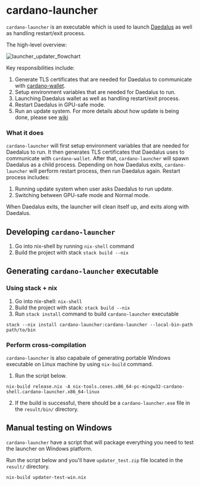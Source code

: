 # cardano-launcher

`cardano-launcher` is an executable which is used to launch
[Daedalus](https://github.com/input-output-hk/daedalus) as well as handling
restart/exit process.

The high-level overview:

![launcher_updater_flowchart](https://user-images.githubusercontent.com/6264437/66833560-54c90280-ef5c-11e9-95cf-df8f9a1eb9dc.jpeg)

Key responsibilities include:

1. Generate TLS certificates that are needed for Daedalus to communicate with [cardano-wallet](https://github.com/input-output-hk/cardano-wallet).
2. Setup environment variables that are needed for Daedalus to run.
3. Launching Daedalus wallet as well as handling restart/exit process.
4. Restart Daedalus in GPU-safe mode.
4. Run an update system. For more details about how update is being done, please see
[wiki](https://github.com/input-output-hk/cardano-shell/wiki/How-update-is-being-done-in-Cardano)

### What it does

`cardano-launcher` will first setup environment variables that are needed for
Daedalus to run. It then generates TLS certificates that Daedalus uses to
communicate with `cardano-wallet`. After that, `cardano-launcher` will spawn
Daedalus as a child process. Depending on how Daedalus exits, `cardano-launcher`
will perform restart process, then run Daedalus again. Restart process includes:

1. Running update system when user asks Daedalus to run update.
2. Switching between GPU-safe mode and Normal mode.

When Daedalus exits, the launcher will clean itself up, and exits along with
Daedalus.

## Developing `cardano-launcher`

1. Go into nix-shell by running `nix-shell` command
2. Build the project with stack `stack build --nix`

## Generating `cardano-launcher` executable

### Using stack + nix

1. Go into nix-shell: `nix-shell`
2. Build the project with stack: `stack build --nix`
3. Run `stack install` command to build `cardano-launcher` executable

```terminal
stack --nix install cardano-launcher:cardano-launcher --local-bin-path path/to/bin
```

### Perform cross-compilation

`cardano-launcher` is also capabale of generating portable Windows executable 
on Linux machine by using `nix-build` command.

1. Run the script below.

```terminal
nix-build release.nix -A nix-tools.cexes.x86_64-pc-mingw32-cardano-shell.cardano-launcher.x86_64-linux
```

2. If the build is successful, there should be a `cardano-launcher.exe` file in the 
`result/bin/` directory.

## Manual testing on Windows

`cardano-launcher` have a script that will package everything you need to test the
launcher on Windows platform.

Run the script below and you'll have `updater_test.zip` file located in the `result/`
directory.

```terminal
nix-build updater-test-win.nix
```
